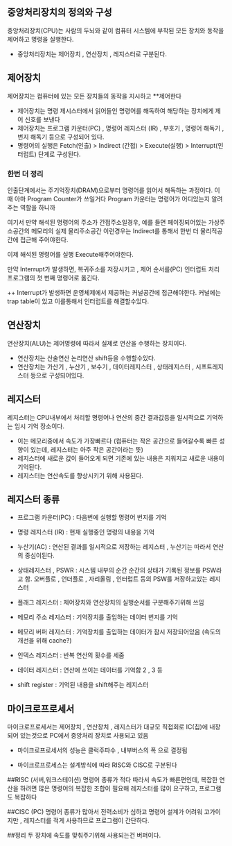 ## 중앙처리장치의 정의와 구성

중앙처리장치(CPU)는 사람의 두뇌와 같이 컴퓨터 시스템에 부착된 모든 장치와 동작을 제어하고 명령을 실행한다.
- 중앙처리장치는 제어장치 , 연산장치 , 레지스터로 구분된다.

## 제어장치

제어장치는 컴퓨터에 있는 모든 장치들의 동작을 지시하고 **제어한다
- 제어장치는 명령 제시스터에서 읽어들인 명령어를 해독하여 해당하는 장치에게 제어 신호를 보낸다
- 제어장치는 프로그램 카운터(PC) , 명령어 레지스터 (IR) , 부호기 , 명령어 해독기 , 번지 해독기 등으로 구성되어 있다.
- 명령어의 실행은 Fetch(인출) > Indirect (간접) > Execute(실행) > Interrupt(인터럽트) 단계로 구성된다.

### 한번 더 정리
인출단계에서는 주기억장치(DRAM)으로부터 명령어를 읽어서 해독하는 과정이다. 이때 아마 Program Counter가 쓰일거다 
Program 카운터는 명령어가 어디있는지 알려주는 역할을 하니까

여기서 만약 해석된 명령어의 주소가 간접주소일경우, 예를 들면 페이징되어있는 가상주소공간의 메모리의 실제 물리주소공간 이런경우는 
Indirect를 통해서 한번 더 물리적공간에 접근해 주어야한다.

이제 해석된 명령어를 실행 Execute해주어야한다. 

만약 Interrupt가 발생하면, 복귀주소를 저장시키고 , 제어 순서를(PC) 인터럽트 처리 프로그램의 첫 번째 명령어로 옮긴다. 

++ Interrupt가 발생하면 운영체제에서 제공하는 커널공간에 접근해야한다. 커널에는 trap table이 있고 이를통해서 인터럽트를 해결할수있다.

## 연산장치

연산장치(ALU)는 제어명령에 따라서 실제로 연산을 수행하는 장치이다. 
- 연산장치는 산술연산 논리연산 shift등을 수행할수있다.
- 연산장치는 가산기 , 누산기 , 보수기 , 데이터레지스터 , 상태레지스터 , 시프트레지스터 등으로 구성되어있다.

## 레지스터 

레지스터는 CPU내부에서 처리할 명령어나 연산의 중간 결과값등을 일시적으로 기억하는 임시 기억 장소이다. 
- 이는 메모리중에서 속도가 가장빠르다 (컴퓨터는 작은 공간으로 들어갈수록 빠른 성향이 있는데, 레지스터는 아주 작은 공간이라는 뜻)
- 레지스터에 새로운 값이 들어오게 되면 기존에 있는 내용은 지워지고 새로운 내용이 기억된다.
- 레지스터는 연산속도를 향상시키기 위해 사용된다.

## 레지스터 종류 
- 프로그램 카운터(PC) : 다음번에 실행할 명령어 번지를 기억

- 명령 레지스터 (IR) : 현재 실행중인 명령의 내용을 기억
  
- 누산기(AC) : 연산된 결과를 일시적으로 저장하는 레지스터 , 누산기는 따라서 연산의 중심이된다.
  
- 상태레지스터 , PSWR : 시스템 내부의 순간 순간의 상태가 기록된 정보를 PSW라고 함.
  오버플로 , 언더플로 , 자리올림 , 인터럽트 등의 PSW를 저장하고있는 레지스터

- 플래그 레지스터 : 제어장치와 연산장치의 실행순서를 구분해주기위해 쓰임
  
- 메모리 주소 레지스터 : 기억장치를 출입하는 데이터 번지를 기억
  
- 메모리 버퍼 레지스터 : 기억장치를 출입하는 데이터가 잠시 저장되어있음 (속도의 개선을 위해 cache?)
  
- 인덱스 레지스터 : 반복 연산의 횟수를 세줌
  
- 데이터 레지스터 : 연산에 쓰이는 데이터를 기억함 2 , 3 등
  
- shift register : 기억된 내용을 shift해주는 레지스터


## 마이크로프로세서 

마이크로프로세서는 제어장치 , 연산장치 , 레지스터가 대규모 직접회로 IC(칩)에 내장되어 있는것으로 PC에서 중앙처리 장치로 사용되고 있음

- 마이크로프로세서의 성능은 클럭주파수 , 내부버스의 폭 으로 결정됨

- 마이크로프로세스는 설계방식에 따라 RISC와 CISC로 구분된다

##RISC (서버,워크스테이션)
명령어 종류가 적다 따라서 속도가 빠른편인데, 복잡한 연산을 하려면 많은 명령어의 복잡한 조합이 필요해 레지스터를 많이 요구하고,
프로그램도 복잡하다

##CISC (PC)
명령어 종류가 많아서 전력소비가 심하고 명령어 설계가 어려워 고가이지만 , 레지스터를 적게 사용하므로 프로그램이 간단하다.

##정리
두 장치에 속도를 맞춰주기위해 사용되는건 버퍼이다. 
